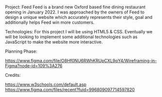Project: Feed 
Feed is a brand new Oxford based fine dining restaurant opening in January 2022. I was approached by the owners of Feed to design a unique website which accurately represents their style, goal and additionally helps Feed win more customers.

Technologies: For this project I will be using HTML5 & CSS. Eventually we will be looking to implement some additional technologies such as JavaScript to make the website more interactive.

Planning Phase: 

https://www.figma.com/file/O8Hf0NU6RWhKRUpCXL9qY4/Wireframing-in-Figma?node-id=109%3A276


Credits:

https://www.w3schools.com/default.asp
https://www.figma.com/files/recent?fuid=996809097714597820
